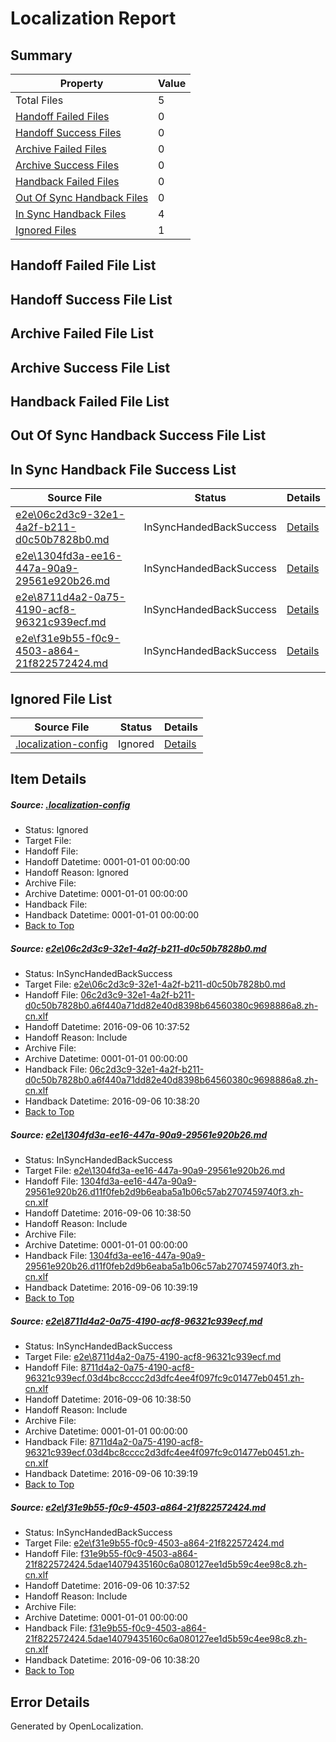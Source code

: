 # <a name='report-top'></a> Localization Report

## Summary
 Property | Value 
 -------- | ----- 
 Total Files | 5
[ Handoff Failed Files ](#handoff-failed-list)| 0
[ Handoff Success Files ](#handoff-success-list)| 0
[ Archive Failed Files ](#archive-failed-list)| 0
[ Archive Success Files ](#archive-success-list)| 0
[ Handback Failed Files ](#handback-failed-list)| 0
[ Out Of Sync Handback Files ](#outofsync-handback-success-list)| 0
[ In Sync Handback Files ](#insync-handback-success-list)| 4
[ Ignored Files ](#ignored-list)| 1

## <a name='handoff-failed-list'></a> Handoff Failed File List

## <a name='handoff-success-list'></a> Handoff Success File List

## <a name='archive-failed-list'></a> Archive Failed File List

## <a name='archive-success-list'></a> Archive Success File List

## <a name='handback-failed-list'></a> Handback Failed File List

## <a name='outofsync-handback-success-list'></a> Out Of Sync Handback Success File List

## <a name='insync-handback-success-list'></a> In Sync Handback File Success List
 Source File | Status | Details 
 ----------- | ------ | ------- 
 [e2e\06c2d3c9-32e1-4a2f-b211-d0c50b7828b0.md](https://github.com/OpenLocalizationTestOrg/ol-test0/blob/ad898d9432628443c683ba84a26dc7721fd59101/e2e/06c2d3c9-32e1-4a2f-b211-d0c50b7828b0.md) | InSyncHandedBackSuccess | [Details](#b8c1b4760a37e6cb9dd5df2c853a1532fdd311961)
 [e2e\1304fd3a-ee16-447a-90a9-29561e920b26.md](https://github.com/OpenLocalizationTestOrg/ol-test0/blob/a1be8b213bcd2076c137fd4b8a52e428cd0abaf6/e2e/1304fd3a-ee16-447a-90a9-29561e920b26.md) | InSyncHandedBackSuccess | [Details](#b46ddf22a39356191d1a892074dbd4bfd5ee537b2)
 [e2e\8711d4a2-0a75-4190-acf8-96321c939ecf.md](https://github.com/OpenLocalizationTestOrg/ol-test0/blob/a1be8b213bcd2076c137fd4b8a52e428cd0abaf6/e2e/8711d4a2-0a75-4190-acf8-96321c939ecf.md) | InSyncHandedBackSuccess | [Details](#e2e240a14b8e956720938be44ee463785e60edc93)
 [e2e\f31e9b55-f0c9-4503-a864-21f822572424.md](https://github.com/OpenLocalizationTestOrg/ol-test0/blob/ad898d9432628443c683ba84a26dc7721fd59101/e2e/f31e9b55-f0c9-4503-a864-21f822572424.md) | InSyncHandedBackSuccess | [Details](#12d3505abe999f969eb6a28fc2a652978f52e3694)

## <a name='ignored-list'></a> Ignored File List
 Source File | Status | Details 
 ----------- | ------ | ------- 
 [.localization-config](https://github.com/OpenLocalizationTestOrg/ol-test0/blob/a1be8b213bcd2076c137fd4b8a52e428cd0abaf6/.localization-config) | Ignored | [Details](#3d4f252ac210baf56311d7e97dcc2db10974dbd20)

## Item Details
##### <a name='3d4f252ac210baf56311d7e97dcc2db10974dbd20'></a> Source: [.localization-config](https://github.com/OpenLocalizationTestOrg/ol-test0/blob/a1be8b213bcd2076c137fd4b8a52e428cd0abaf6/.localization-config)
* Status: Ignored
* Target File: 
* Handoff File: 
* Handoff Datetime: 0001-01-01 00:00:00
* Handoff Reason: Ignored
* Archive File: 
* Archive Datetime: 0001-01-01 00:00:00
* Handback File: 
* Handback Datetime: 0001-01-01 00:00:00
* [Back to Top](#report-top)

##### <a name='b8c1b4760a37e6cb9dd5df2c853a1532fdd311961'></a> Source: [e2e\06c2d3c9-32e1-4a2f-b211-d0c50b7828b0.md](https://github.com/OpenLocalizationTestOrg/ol-test0/blob/ad898d9432628443c683ba84a26dc7721fd59101/e2e/06c2d3c9-32e1-4a2f-b211-d0c50b7828b0.md)
* Status: InSyncHandedBackSuccess
* Target File: [e2e\06c2d3c9-32e1-4a2f-b211-d0c50b7828b0.md](https://github.com/OpenLocalizationTestOrg/ol-test0-zhcn/blob/60f0e56279479befea5edac956c062170e075286/e2e/06c2d3c9-32e1-4a2f-b211-d0c50b7828b0.md)
* Handoff File: [06c2d3c9-32e1-4a2f-b211-d0c50b7828b0.a6f440a71dd82e40d8398b64560380c9698886a8.zh-cn.xlf](https://github.com/OpenLocalizationTestOrg/ol-test0-handoff/blob/d14bb59ebe07db058325c8ec90a60f1f30f4b79b/ol-handoff/OpenLocalizationTestOrg/ol-test0-zhcn/ci/high/06c2d3c9-32e1-4a2f-b211-d0c50b7828b0.a6f440a71dd82e40d8398b64560380c9698886a8.zh-cn.xlf)
* Handoff Datetime: 2016-09-06 10:37:52
* Handoff Reason: Include
* Archive File: 
* Archive Datetime: 0001-01-01 00:00:00
* Handback File: [06c2d3c9-32e1-4a2f-b211-d0c50b7828b0.a6f440a71dd82e40d8398b64560380c9698886a8.zh-cn.xlf](https://github.com/OpenLocalizationTestOrg/ol-test0-handback/blob/1f0fcd58e0b935dc54e8b391250c981c6ef9ea23/ol-handback/OpenLocalizationTestOrg/ol-test0-zhcn/ci/high/06c2d3c9-32e1-4a2f-b211-d0c50b7828b0.a6f440a71dd82e40d8398b64560380c9698886a8.zh-cn.xlf)
* Handback Datetime: 2016-09-06 10:38:20
* [Back to Top](#report-top)

##### <a name='b46ddf22a39356191d1a892074dbd4bfd5ee537b2'></a> Source: [e2e\1304fd3a-ee16-447a-90a9-29561e920b26.md](https://github.com/OpenLocalizationTestOrg/ol-test0/blob/a1be8b213bcd2076c137fd4b8a52e428cd0abaf6/e2e/1304fd3a-ee16-447a-90a9-29561e920b26.md)
* Status: InSyncHandedBackSuccess
* Target File: [e2e\1304fd3a-ee16-447a-90a9-29561e920b26.md](https://github.com/OpenLocalizationTestOrg/ol-test0-zhcn/blob/4ddbdb9f4aba028ea877edef5b5868265814a6e8/e2e/1304fd3a-ee16-447a-90a9-29561e920b26.md)
* Handoff File: [1304fd3a-ee16-447a-90a9-29561e920b26.d11f0feb2d9b6eaba5a1b06c57ab2707459740f3.zh-cn.xlf](https://github.com/OpenLocalizationTestOrg/ol-test0-handoff/blob/cb847584559e26e53301354c96bf77d919ea23e0/ol-handoff/OpenLocalizationTestOrg/ol-test0-zhcn/ci/ht/1304fd3a-ee16-447a-90a9-29561e920b26.d11f0feb2d9b6eaba5a1b06c57ab2707459740f3.zh-cn.xlf)
* Handoff Datetime: 2016-09-06 10:38:50
* Handoff Reason: Include
* Archive File: 
* Archive Datetime: 0001-01-01 00:00:00
* Handback File: [1304fd3a-ee16-447a-90a9-29561e920b26.d11f0feb2d9b6eaba5a1b06c57ab2707459740f3.zh-cn.xlf](https://github.com/OpenLocalizationTestOrg/ol-test0-handback/blob/6695b1a7f090974f180181ded115d551ab79a6bf/ol-handback/OpenLocalizationTestOrg/ol-test0-zhcn/ci/ht/1304fd3a-ee16-447a-90a9-29561e920b26.d11f0feb2d9b6eaba5a1b06c57ab2707459740f3.zh-cn.xlf)
* Handback Datetime: 2016-09-06 10:39:19
* [Back to Top](#report-top)

##### <a name='e2e240a14b8e956720938be44ee463785e60edc93'></a> Source: [e2e\8711d4a2-0a75-4190-acf8-96321c939ecf.md](https://github.com/OpenLocalizationTestOrg/ol-test0/blob/a1be8b213bcd2076c137fd4b8a52e428cd0abaf6/e2e/8711d4a2-0a75-4190-acf8-96321c939ecf.md)
* Status: InSyncHandedBackSuccess
* Target File: [e2e\8711d4a2-0a75-4190-acf8-96321c939ecf.md](https://github.com/OpenLocalizationTestOrg/ol-test0-zhcn/blob/4ddbdb9f4aba028ea877edef5b5868265814a6e8/e2e/8711d4a2-0a75-4190-acf8-96321c939ecf.md)
* Handoff File: [8711d4a2-0a75-4190-acf8-96321c939ecf.03d4bc8cccc2d3dfc4ee4f097fc9c01477eb0451.zh-cn.xlf](https://github.com/OpenLocalizationTestOrg/ol-test0-handoff/blob/cb847584559e26e53301354c96bf77d919ea23e0/ol-handoff/OpenLocalizationTestOrg/ol-test0-zhcn/ci/ht/8711d4a2-0a75-4190-acf8-96321c939ecf.03d4bc8cccc2d3dfc4ee4f097fc9c01477eb0451.zh-cn.xlf)
* Handoff Datetime: 2016-09-06 10:38:50
* Handoff Reason: Include
* Archive File: 
* Archive Datetime: 0001-01-01 00:00:00
* Handback File: [8711d4a2-0a75-4190-acf8-96321c939ecf.03d4bc8cccc2d3dfc4ee4f097fc9c01477eb0451.zh-cn.xlf](https://github.com/OpenLocalizationTestOrg/ol-test0-handback/blob/6695b1a7f090974f180181ded115d551ab79a6bf/ol-handback/OpenLocalizationTestOrg/ol-test0-zhcn/ci/ht/8711d4a2-0a75-4190-acf8-96321c939ecf.03d4bc8cccc2d3dfc4ee4f097fc9c01477eb0451.zh-cn.xlf)
* Handback Datetime: 2016-09-06 10:39:19
* [Back to Top](#report-top)

##### <a name='12d3505abe999f969eb6a28fc2a652978f52e3694'></a> Source: [e2e\f31e9b55-f0c9-4503-a864-21f822572424.md](https://github.com/OpenLocalizationTestOrg/ol-test0/blob/ad898d9432628443c683ba84a26dc7721fd59101/e2e/f31e9b55-f0c9-4503-a864-21f822572424.md)
* Status: InSyncHandedBackSuccess
* Target File: [e2e\f31e9b55-f0c9-4503-a864-21f822572424.md](https://github.com/OpenLocalizationTestOrg/ol-test0-zhcn/blob/60f0e56279479befea5edac956c062170e075286/e2e/f31e9b55-f0c9-4503-a864-21f822572424.md)
* Handoff File: [f31e9b55-f0c9-4503-a864-21f822572424.5dae14079435160c6a080127ee1d5b59c4ee98c8.zh-cn.xlf](https://github.com/OpenLocalizationTestOrg/ol-test0-handoff/blob/d14bb59ebe07db058325c8ec90a60f1f30f4b79b/ol-handoff/OpenLocalizationTestOrg/ol-test0-zhcn/ci/high/f31e9b55-f0c9-4503-a864-21f822572424.5dae14079435160c6a080127ee1d5b59c4ee98c8.zh-cn.xlf)
* Handoff Datetime: 2016-09-06 10:37:52
* Handoff Reason: Include
* Archive File: 
* Archive Datetime: 0001-01-01 00:00:00
* Handback File: [f31e9b55-f0c9-4503-a864-21f822572424.5dae14079435160c6a080127ee1d5b59c4ee98c8.zh-cn.xlf](https://github.com/OpenLocalizationTestOrg/ol-test0-handback/blob/1f0fcd58e0b935dc54e8b391250c981c6ef9ea23/ol-handback/OpenLocalizationTestOrg/ol-test0-zhcn/ci/high/f31e9b55-f0c9-4503-a864-21f822572424.5dae14079435160c6a080127ee1d5b59c4ee98c8.zh-cn.xlf)
* Handback Datetime: 2016-09-06 10:38:20
* [Back to Top](#report-top)


## Error Details

Generated by OpenLocalization.
